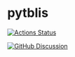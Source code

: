 # pytblis

[![Actions Status][actions-badge]][actions-link]
<!-- [![Documentation Status][rtd-badge]][rtd-link]

[![PyPI version][pypi-version]][pypi-link]
[![Conda-Forge][conda-badge]][conda-link]
[![PyPI platforms][pypi-platforms]][pypi-link] -->

[![GitHub Discussion][github-discussions-badge]][github-discussions-link]

<!-- SPHINX-START -->

<!-- prettier-ignore-start -->
[actions-badge]:            https://github.com/chillenb/pytblis/workflows/CI/badge.svg
[actions-link]:             https://github.com/chillenb/pytblis/actions
[conda-badge]:              https://img.shields.io/conda/vn/conda-forge/pytblis
[conda-link]:               https://github.com/conda-forge/pytblis-feedstock
[github-discussions-badge]: https://img.shields.io/static/v1?label=Discussions&message=Ask&color=blue&logo=github
[github-discussions-link]:  https://github.com/chillenb/pytblis/discussions
[pypi-link]:                https://pypi.org/project/pytblis/
[pypi-platforms]:           https://img.shields.io/pypi/pyversions/pytblis
[pypi-version]:             https://img.shields.io/pypi/v/pytblis
[rtd-badge]:                https://readthedocs.org/projects/pytblis/badge/?version=latest
[rtd-link]:                 https://pytblis.readthedocs.io/en/latest/?badge=latest

<!-- prettier-ignore-end -->
